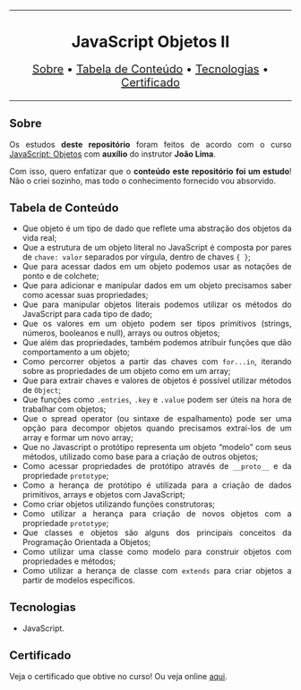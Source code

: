 <hr>

<main>
    <h1 align="center">JavaScript Objetos II</h1>
    <p align="center" style="font-size: 1.25rem;">
        <a href="#sobre">Sobre</a> •
        <a href="#tabela-de-conteudo">Tabela de Conteúdo</a> •
        <a href="#tecnologias">Tecnologias</a> •
        <a href="#certificado">Certificado</a>
    </p>
</main>

<hr>

<section id="sobre">
    <h2 style="font-size: 1.25rem;">Sobre</h2>
    <p style="text-align: justify;">Os estudos <b>deste repositório</b> foram feitos de acordo com o curso <a href="https://cursos.alura.com.br/course/javascript-objetos">JavaScript: Objetos</a> com <b>auxílio</b> do instrutor <b>João Lima</b>.</p>
    <p style="text-align: justify;">Com isso, quero enfatizar que o <b>conteúdo este repositório foi um estudo</b>! Não o criei sozinho, mas todo o conhecimento fornecido vou absorvido.</p>
</section>

<section id="tabela-de-conteudo">
    <h2 style="font-size: 1.25rem;">Tabela de Conteúdo</h2>
    <ul style="text-align: justify;">
        <li>Que objeto é um tipo de dado que reflete uma abstração dos objetos da vida real;</li>
        <li>Que a estrutura de um objeto literal no JavaScript é composta por pares de <code>chave: valor</code> separados por vírgula, dentro de chaves <code>{ }</code>;</li>
        <li>Que para acessar dados em um objeto podemos usar as notações de ponto e de colchete;</li>
        <li>Que para adicionar e manipular dados em um objeto precisamos saber como acessar suas propriedades;</li>
        <li>Que para manipular objetos literais podemos utilizar os métodos do JavaScript para cada tipo de dado;</li>
        <li>Que os valores em um objeto podem ser tipos primitivos (strings, números, booleanos e null), arrays ou outros objetos;</li>
        <li>Que além das propriedades, também podemos atribuir funções que dão comportamento a um objeto;</li>
        <li>Como percorrer objetos a partir das chaves com <code>for...in</code>, iterando sobre as propriedades de um objeto como em um array;</li>
        <li>Que para extrair chaves e valores de objetos é possível utilizar métodos de <code>Object</code>;</li>
        <li>Que funções como <code>.entries</code>, <code>.key</code> e <code>.value</code> podem ser úteis na hora de trabalhar com objetos;</li>
        <li>Que o spread operator (ou sintaxe de espalhamento) pode ser uma opção para decompor objetos quando precisamos extraí-los de um array e formar um novo array;</li>
        <li>Que no Javascript o protótipo representa um objeto “modelo” com seus métodos, utilizado como base para a criação de outros objetos;</li>
        <li>Como acessar propriedades de protótipo através de <code>__proto__</code> e da propriedade <code>prototype</code>;</li>
        <li>Como a herança de protótipo é utilizada para a criação de dados primitivos, arrays e objetos com JavaScript;</li>
        <li>Como criar objetos utilizando funções construtoras;</li>
        <li>Como utilizar a herança para criação de novos objetos com a propriedade <code>prototype</code>;</li>
        <li>Que classes e objetos são alguns dos principais conceitos da Programação Orientada a Objetos;</li>
        <li>Como utilizar uma classe como modelo para construir objetos com propriedades e métodos;</li>
        <li>Como utilizar a herança de classe com <code>extends</code> para criar objetos a partir de modelos específicos.</li>
    </ul>
</section>

<section id="tecnologias">
    <h2 style="font-size: 1.25rem;">Tecnologias</h2>
    <ul>
        <li>JavaScript.</li>
    </ul>
</section>

<section id="certificado">
    <h2 style="font-size: 1.25rem;">Certificado</h2>
    <p style="text-align: justify;">Veja o certificado que obtive no curso! Ou veja online <a href="https://cursos.alura.com.br/certificate/fa9ff238-503e-42e8-bad9-b3a515f74bb4">aqui</a>.</p>
</section>
